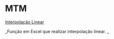 # MTM


[Interpolação Linear](interpolalinear.vb)


_Função em Excel que realizar interpolação linear.
_

